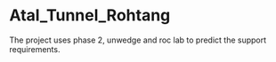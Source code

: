 # Atal_Tunnel_Rohtang
The project uses phase 2, unwedge and roc lab to predict the support requirements.
